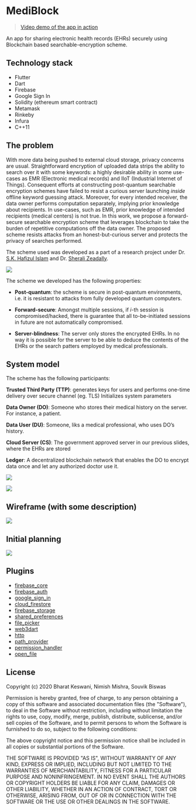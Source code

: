 # MediBlock

> [Video demo of the app in action](https://youtu.be/vSe-I6875dU)

An app for sharing electronic health records (EHRs) securely using Blockchain based searchable-encryption scheme.

## Technology stack

- Flutter
- Dart
- Firebase
- Google Sign In
- Solidity (ethereum smart contract)
- Metamask
- Rinkeby
- Infura
- C++11

## The problem

With more data being pushed to external cloud storage, privacy concerns are usual. Straightforward encryption of uploaded data strips the ability to search over it with some keywords: a highly desirable ability in some use-cases as EMR (Electronic medical records) and IIoT (Industrial Internet of Things). Consequent efforts at constructing post-quantum searchable encryption schemes have failed to resist a curious server launching _inside_ offline keyword guessing attack. Moreover, for every intended receiver, the data owner performs computation separately, implying prior knowledge about recipients. In use-cases, such as EMR, prior knowledge of intended recipients (medical centers) is not true. In this work, we propose a forward-secure searchable encryption scheme that leverages blockchain to take the burden of repetitive computations off the data owner. The proposed scheme resists attacks from an honest-but-curious server and protects the privacy of searches performed.

The scheme used was developed as a part of a research project under Dr. [S.K. Hafizul Islam](https://scholar.google.com/citations?user=ip3ClBIAAAAJ&hl=en&oi=ao) and Dr. [Sherali Zeadally](http://www.uky.edu/~sze223/).

![](https://github.com/sbis04/mediblock/raw/master/screenshots/paper_title.png)

The scheme we developed has the following properties:

- **Post-quantum**: the scheme is secure in post-quantum environments, i.e. it is resistant to attacks from fully developed quantum computers.

- **Forward-secure**: Amongst multiple sessions, if _i_-th session is compromised/hacked, there is guarantee that all to-be-initiated sessions in future are not automatically compromised.

- **Server-blindness**: The server only stores the encrypted EHRs. In no way it is possible for the server to be able to deduce the contents of the EHRs or the search patters employed by medical professionals.

## System model

The scheme has the following participants:

**Trusted Third Party (TTP)**: generates keys for users and performs one-time delivery over secure channel (eg. TLS) Initializes system parameters

**Data Owner (DO)**: Someone who stores their medical history on the server. For instance, a patient.

**Data User (DU)**: Someone, liks a medical professional, who uses DO’s history.

**Cloud Server (CS)**: The government approved server in our previous slides, where the EHRs are stored

**Ledger**: A decentralized blockchain network that enables the DO to encrypt data once and let any authorized doctor use it.

![](https://github.com/sbis04/mediblock/raw/master/screenshots/system_model.png)

![](https://github.com/sbis04/mediblock/raw/master/screenshots/mediblock_interfacing.png)

## Wireframe (with some description)

![](https://github.com/sbis04/mediblock/raw/master/screenshots/mediblock_wireframe.png)

## Initial planning

![](https://github.com/sbis04/mediblock/raw/master/screenshots/mediblock_planning.jpg)

## Plugins

- [firebase_core](https://pub.dev/packages/firebase_core)
- [firebase_auth](https://pub.dev/packages/firebase_auth)
- [google_sign_in](https://pub.dev/packages/google_sign_in)
- [cloud_firestore](https://pub.dev/packages/cloud_firestore)
- [firebase_storage](https://pub.dev/packages/firebase_storage)
- [shared_preferences](https://pub.dev/packages/shared_preferences)
- [file_picker](https://pub.dev/packages/file_picker)
- [web3dart](https://pub.dev/packages/web3dart)
- [http](https://pub.dev/packages/http)
- [path_provider](https://pub.dev/packages/path_provider)
- [permission_handler](https://pub.dev/packages/permission_handler)
- [open_file](https://pub.dev/packages/open_file)

## License

Copyright (c) 2020 Bharat Keswani, Nimish Mishra, Souvik Biswas

Permission is hereby granted, free of charge, to any person obtaining a copy
of this software and associated documentation files (the "Software"), to deal
in the Software without restriction, including without limitation the rights
to use, copy, modify, merge, publish, distribute, sublicense, and/or sell
copies of the Software, and to permit persons to whom the Software is
furnished to do so, subject to the following conditions:

The above copyright notice and this permission notice shall be included in all
copies or substantial portions of the Software.

THE SOFTWARE IS PROVIDED "AS IS", WITHOUT WARRANTY OF ANY KIND, EXPRESS OR
IMPLIED, INCLUDING BUT NOT LIMITED TO THE WARRANTIES OF MERCHANTABILITY,
FITNESS FOR A PARTICULAR PURPOSE AND NONINFRINGEMENT. IN NO EVENT SHALL THE
AUTHORS OR COPYRIGHT HOLDERS BE LIABLE FOR ANY CLAIM, DAMAGES OR OTHER
LIABILITY, WHETHER IN AN ACTION OF CONTRACT, TORT OR OTHERWISE, ARISING FROM,
OUT OF OR IN CONNECTION WITH THE SOFTWARE OR THE USE OR OTHER DEALINGS IN THE
SOFTWARE.

